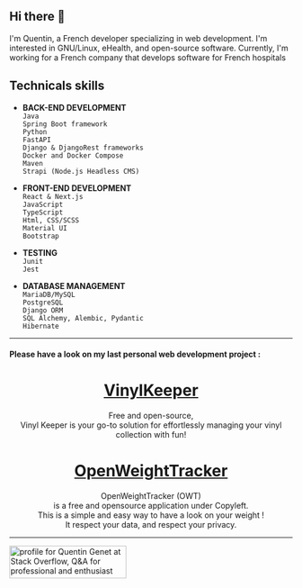 ## Hi there 👋
I'm Quentin, a French developer specializing in web development. 
I'm interested in GNU/Linux, eHealth, and open-source software. 
Currently, I'm working for a French company that develops software for French hospitals

## Technicals skills  
* <strong>BACK-END DEVELOPMENT</strong><br>
`Java`<br>
`Spring Boot framework`<br>
`Python`<br>
`FastAPI`<br>
`Django & DjangoRest frameworks`<br>
`Docker and Docker Compose`<br>
`Maven`<br>
`Strapi (Node.js Headless CMS)`<br>

* <strong>FRONT-END DEVELOPMENT</strong><br>
`React & Next.js`<br>
`JavaScript`<br>
`TypeScript`<br>
`Html, CSS/SCSS`<br>
`Material UI`<br>
`Bootstrap`<br>


* <strong>TESTING</strong><br>
`Junit `<br>
`Jest`<br>

* <strong>DATABASE MANAGEMENT</strong><br>
`MariaDB/MySQL`<br>
`PostgreSQL`<br>
`Django ORM`<br>
`SQL Alchemy, Alembic, Pydantic`<br>
`Hibernate`<br>

---------------------------------------------------------------------------------------

#### Please have a look on my last personal web development project : 

# <center><a rel="noopener noreferrer" target="_blank" href="https://github.com/quentingenet/vinylkeeper"><strong>VinylKeeper</strong></a></center>

<center>Free and open-source,<br/> Vinyl Keeper is your go-to solution for effortlessly managing your vinyl collection with fun!</center>

# <center><a rel="noopener noreferrer" target="_blank" href="https://github.com/quentingenet/open_weight_tracker"><strong>OpenWeightTracker</strong></a></center>

<center>OpenWeightTracker (OWT)<br>is a free and opensource application under Copyleft.<br>
This is a simple and easy way to have a look on your  weight !<br>
It respect your data, and respect your privacy.</center>

---------------------------------------------------------------------------------------

<a href="https://stackoverflow.com/users/11005875/quentin-genet"><img src="https://stackoverflow.com/users/flair/11005875.png" width="208" height="58" theme=clean alt="profile for Quentin Genet at Stack Overflow, Q&amp;A for professional and enthusiast programmers" title="profile for Quentin Genet at Stack Overflow, Q&amp;A for professional and enthusiast programmers"></a>

